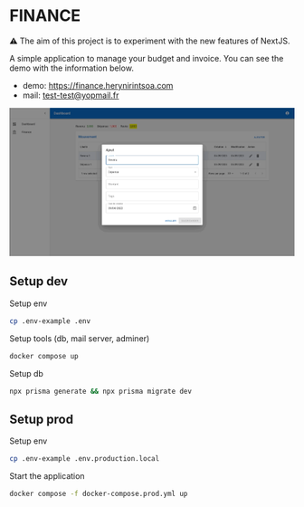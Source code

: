 # FINANCE

⚠️ The aim of this project is to experiment with the new features of NextJS.

A simple application to manage your budget and invoice. You can see the demo with the information below.

- demo: <https://finance.herynirintsoa.com>
- mail: <test-test@yopmail.fr>

![Finance demo](https://github.com/heryTz/finance/blob/main/demo.gif)

## Setup dev

Setup env

```bash
cp .env-example .env
```

Setup tools (db, mail server, adminer)

```bash
docker compose up
```

Setup db

```bash
npx prisma generate && npx prisma migrate dev
```

## Setup prod

Setup env

```bash
cp .env-example .env.production.local
```

Start the application

```bash
docker compose -f docker-compose.prod.yml up
```
